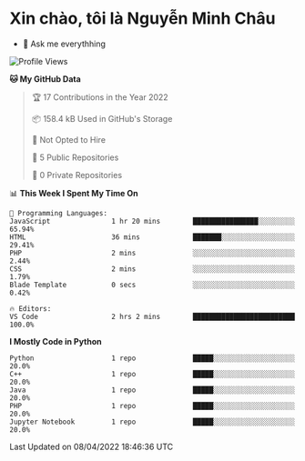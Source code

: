 ﻿# Xin chào, tôi là Nguyễn Minh Châu
- 💬 Ask me everythhing

<!--START_SECTION:waka-->
![Profile Views](http://img.shields.io/badge/Profile%20Views-0-blue)

**🐱 My GitHub Data** 

> 🏆 17 Contributions in the Year 2022
 > 
> 📦 158.4 kB Used in GitHub's Storage 
 > 
> 🚫 Not Opted to Hire
 > 
> 📜 5 Public Repositories 
 > 
> 🔑 0 Private Repositories  
 > 
📊 **This Week I Spent My Time On** 

```text
💬 Programming Languages: 
JavaScript               1 hr 20 mins        ████████████████░░░░░░░░░   65.94% 
HTML                     36 mins             ███████░░░░░░░░░░░░░░░░░░   29.41% 
PHP                      2 mins              ░░░░░░░░░░░░░░░░░░░░░░░░░   2.44% 
CSS                      2 mins              ░░░░░░░░░░░░░░░░░░░░░░░░░   1.79% 
Blade Template           0 secs              ░░░░░░░░░░░░░░░░░░░░░░░░░   0.42%

🔥 Editors: 
VS Code                  2 hrs 2 mins        █████████████████████████   100.0%

```

**I Mostly Code in Python** 

```text
Python                   1 repo              █████░░░░░░░░░░░░░░░░░░░░   20.0% 
C++                      1 repo              █████░░░░░░░░░░░░░░░░░░░░   20.0% 
Java                     1 repo              █████░░░░░░░░░░░░░░░░░░░░   20.0% 
PHP                      1 repo              █████░░░░░░░░░░░░░░░░░░░░   20.0% 
Jupyter Notebook         1 repo              █████░░░░░░░░░░░░░░░░░░░░   20.0%

```



 Last Updated on 08/04/2022 18:46:36 UTC
<!--END_SECTION:waka-->
